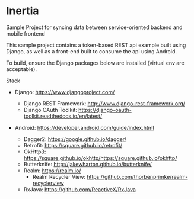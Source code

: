 # Inertia
Sample Project for syncing data between service-oriented backend and mobile frontend

This sample project contains a token-based REST api example built using Django, as well as a front-end built to consume the api using Android.

To build, ensure the Django packages below are installed (virtual env are acceptable).

Stack
- Django: https://www.djangoproject.com/
  - Django REST Framework: http://www.django-rest-framework.org/
  - Django OAuth Toolkit: https://django-oauth-toolkit.readthedocs.io/en/latest/
  
- Android: https://developer.android.com/guide/index.html
  - Dagger2: https://google.github.io/dagger/
  - Retrofit: https://square.github.io/retrofit/
  - OkHttp3: https://square.github.io/okhttp/https://square.github.io/okhttp/
  - Butterknife: http://jakewharton.github.io/butterknife/
  - Realm: https://realm.io/
    - Realm Recycler View: https://github.com/thorbenprimke/realm-recyclerview
  - RxJava: https://github.com/ReactiveX/RxJava
